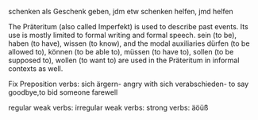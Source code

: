 schenken als Geschenk geben, jdm etw schenken
helfen, jmd helfen
 

The Präteritum (also called Imperfekt) is used to describe past events. Its use is mostly limited to formal writing and formal speech.
sein (to be),
haben (to have),
wissen (to know),
and the modal auxiliaries
dürfen (to be allowed to),
können (to be able to),
müssen (to have to),
sollen (to be supposed to),
wollen (to want to)
are used in the Präteritum in informal contexts as well.

Fix Preposition verbs:
sich ärgern- angry with
sich verabschieden- to say goodbye,to bid someone farewell
 

regular weak verbs:
irregular weak verbs:
strong verbs:
äöüß
